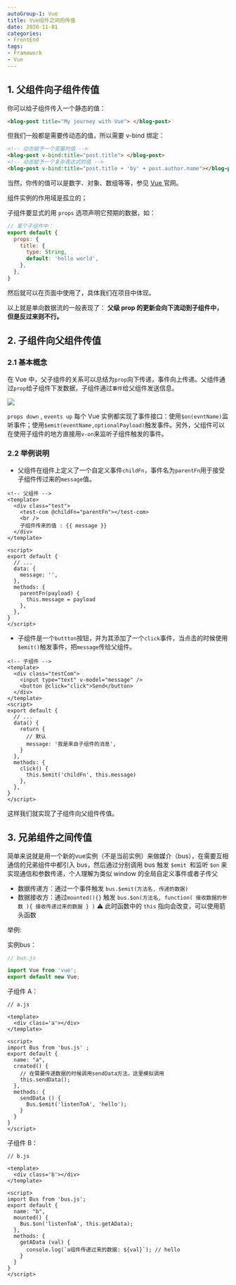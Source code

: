 ```yaml
---
autoGroup-1: Vue
title: Vue组件之间的传值
date: 2020-11-01
categories: 
- FrontEnd
tags:
- Framework
- Vue
---
```


## 1. 父组件向子组件传值

你可以给子组件传入一个静态的值：

```html
<blog-post title="My journey with Vue"> </blog-post>
```

但我们一般都是需要传动态的值，所以需要 v-bind 绑定：

```html
<!-- 动态赋予一个变量的值 -->
<blog-post v-bind:title="post.title"> </blog-post>
<!-- 动态赋予一个复杂表达式的值 -->
<blog-post v-bind:title="post.title + 'by' + post.author.name"></blog-post>
```

当然，你传的值可以是数字、对象、数组等等，参见 [ Vue ](https://cn.vuejs.org/) 官网。

组件实例的作用域是孤立的；

子组件要显式的用 `props` 选项声明它预期的数据，如：

```js
// 某个子组件中：
export default {
  props: {
    title: {
      type: String,
      default: 'hello world',
    },
  },
}
```

然后就可以在页面中使用了，具体我们在项目中体现。

以上就是单向数据流的一般表现了： **父级 prop 的更新会向下流动到子组件中，但是反过来则不行。**

## 2. 子组件向父组件传值

### 2.1 基本概念

在 Vue 中，父子组件的关系可以总结为`prop`向下传递，事件向上传递。父组件通过`prop`给子组件下发数据，子组件通过`事件`给父组件发送信息。

![](https://tva1.sinaimg.cn/large/006y8mN6ly1g8ogedzh3aj306u06smx0.jpg)

`props down` , `events up`
每个 Vue 实例都实现了事件接口：使用`$on(evntName)`监听事件；使用`$emit(eventName,optionalPayload)`触发事件。另外，父组件可以在使用子组件的地方直接用`v-on`来监听子组件触发的事件。

### 2.2 举例说明

- 父组件在组件上定义了一个自定义事件`childFn`，事件名为`parentFn`用于接受子组件传过来的`message`值。

```vue
<!-- 父组件 -->
<template>
  <div class="test">
    <test-com @childFn="parentFn"></test-com>
    <br />
    子组件传来的值 : {{ message }}
  </div>
</template>

<script>
export default {
  // ...
  data: {
    message: '',
  },
  methods: {
    parentFn(payload) {
      this.message = payload
    },
  },
}
</script>
```

- 子组件是一个`buttton`按钮，并为其添加了一个`click`事件，当点击的时候使用`$emit()`触发事件，把`message`传给父组件。

```vue
<!-- 子组件 -->
<template>
  <div class="testCom">
    <input type="text" v-model="message" />
    <button @click="click">Send</button>
  </div>
</template>
<script>
export default {
  // ...
  data() {
    return {
      // 默认
      message: '我是来自子组件的消息',
    }
  },
  methods: {
    click() {
      this.$emit('childFn', this.message)
    },
  },
}
</script>
```

这样我们就实现了子组件向父组件传值。

## 3. 兄弟组件之间传值

简单来说就是用一个新的vue实例（不是当前实例）来做媒介（bus），在需要互相通信的兄弟组件中都引入 bus，然后通过分别调用 bus 触发 `$emit `和监听 `$on` 来实现通信和参数传递，个人理解为类似 window 的全局自定义事件或者子传父

- 数据传递方：通过一个事件触发 `bus.$emit(方法名, 传递的数据)`
- 数据接收方：通过`mounted(){}` 触发 `bus.$on(方法名, function( 接收数据的参数 ){ 接收传递过来的数据 } )` ⚠️ 此时函数中的 `this` 指向会改变，可以使用箭头函数

举例:
    
实例bus：
```js
// bus.js

import Vue from 'vue';
export default new Vue;
```

子组件 A：

```vue
// a.js

<template>
  <div class='a'></div>
</template>

<script>
import Bus from 'bus.js' ;
export default {
  name: "a",
  created() {
    // 在需要传递数据的时候调用sendData方法，这里模拟调用
    this.sendData();
  },
  methods: {
    sendData () {
      Bus.$emit('listenToA', 'hello');
    }
  }
}
</script>
```

子组件 B：

```vue
// b.js

<template>
  <div class='b'></div>
</template>

<script>
import Bus from 'bus.js';
export default {
  name: "b",
  mounted() {
    Bus.$on('listenToA', this.getAData);
  },
  methods: {
    getAData (val) {
      console.log(`a组件传递过来的数据: ${val}`); // hello
    }
  }
}
</script>
```
